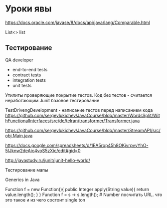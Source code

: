 # Уроки явы

https://docs.oracle.com/javase/8/docs/api/java/lang/Comparable.html

List<> list


## Тестирование

QA developer

- end-to-end tests
- contract tests
- integration tests
- unit tests


Утилиты проверяющие покрытие тестов.
Код без тестов - считается неработающим
Junit базовое тестирование

TestDrivengDevelopment - написание тестов перед написанием кода
https://github.com/sergeylukichev/JavaCourse/blob/master/WordsSplit/WithFunctionalInterfaces/src/de/telran/transformer/Transformer.java

https://github.com/sergeylukichev/JavaCourse/blob/master/StreamAPI/src/obj.Main.java

https://docs.google.com/spreadsheets/d/1EA5rop45h8OKjvrpvyYhO-5IJknw2deAic4voS5zXic/edit#gid=0

http://javastudy.ru/junit/junit-hello-world/



Тестирование
мапы

Generics in Java
<? extends Integer>
<? super Integer>
<T,R>

Function<String, Integer> f = new Function<String, Integer>(){
    public Integer apply(String value){
        return value.length();
    }
}
Function<String, Integer> f = s -> s.length();
#

Number посчитать

URL. что это такое и из чего состоит
single ton 